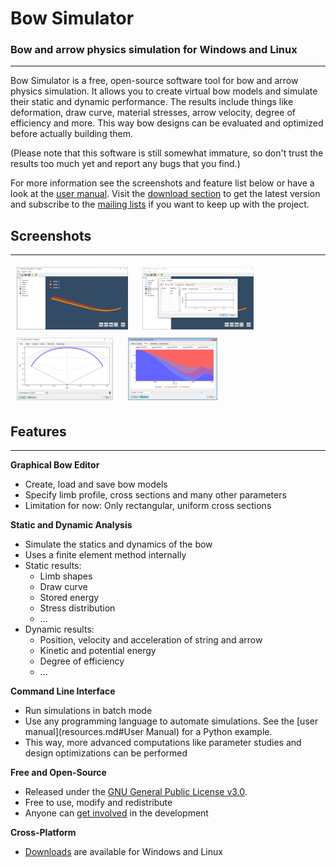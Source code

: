 # Bow Simulator
<h3>Bow and arrow physics simulation for Windows and Linux</h3>

---

Bow Simulator is a free, open-source software tool for bow and arrow physics simulation.
It allows you to create virtual bow models and simulate their static and dynamic performance.
The results include things like deformation, draw curve, material stresses, arrow velocity, degree of efficiency and more.
This way bow designs can be evaluated and optimized before actually building them.

(Please note that this software is still somewhat immature, so don't trust the results too much yet and report any bugs that you find.)

For more information see the screenshots and feature list below or have a look at the [user manual](resources.md). Visit the [download section](download.md) to get the latest version and subscribe to the [mailing lists](mailing-lists.md) if you want to keep up with the project.

## Screenshots

---

<a href="../images/screenshot_01.png" ><img src="../images/screenshot_01_thumb.png" style="height: 100px; margin: 5px 10px 5px 10px"></a>
<a href="../images/screenshot_02.png" ><img src="../images/screenshot_02_thumb.png" style="height: 100px; margin: 5px 10px 5px 10px"></a>
<a href="../images/screenshot_03.png" ><img src="../images/screenshot_03_thumb.png" style="height: 100px; margin: 5px 10px 5px 10px"></a>
<a href="../images/screenshot_05.png" ><img src="../images/screenshot_05_thumb.png" style="height: 100px; margin: 5px 10px 5px 10px"></a>

## Features

---

**Graphical Bow Editor**

* Create, load and save bow models
* Specify limb profile, cross sections and many other parameters
* Limitation for now: Only rectangular, uniform cross sections

**Static and Dynamic Analysis**

* Simulate the statics and dynamics of the bow
* Uses a finite element method internally
* Static results:
    - Limb shapes
    - Draw curve
    - Stored energy
    - Stress distribution
    - ...
* Dynamic results:
    - Position, velocity and acceleration of string and arrow
    - Kinetic and potential energy
    - Degree of efficiency
    - ...

**Command Line Interface**

* Run simulations in batch mode
* Use any programming language to automate simulations. See the [user manual](resources.md#User Manual) for a Python example.
* This way, more advanced computations like parameter studies and design optimizations can be performed

<!--
**Fully Documented**

* [User Manual](resources.md#User Manual): Helps you getting started with the program.
* [Technical Documentation](resources.md#Technical Documentation): Detailed documentation of the internal simulation methods.
<br><br>
-->

**Free and Open-Source**

* Released under the [GNU General Public License v3.0](https://www.gnu.org/licenses/gpl.html).
* Free to use, modify and redistribute
* Anyone can [get involved](contributing.md) in the development

**Cross-Platform**

* [Downloads](download.md) are available for Windows and Linux
